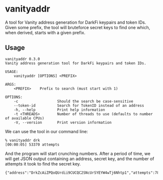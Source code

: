 vanityaddr
==========

A tool for Vanity address generation for DarkFi keypairs and token IDs.
Given some prefix, the tool will bruteforce secret keys to find one
which, when derived, starts with a given prefix.

## Usage

```
vanityaddr 0.3.0
Vanity address generation tool for DarkFi keypairs and token IDs.

USAGE:
    vanityaddr [OPTIONS] <PREFIX>

ARGS:
    <PREFIX>    Prefix to search (must start with 1)

OPTIONS:
    -c                  Should the search be case-sensitive
    --token-id          Search for TokenID instead of an address
    -h, --help          Print help information
    -t <THREADS>        Number of threads to use (defaults to number of available CPUs)
    -V, --version       Print version information
```

We can use the tool in our command line:

```
% vanityaddr drk
[00:00:05] 53370 attempts
```

And the program will start crunching numbers. After a period of time,
we will get JSON output containing an address, secret key, and the
number of attempts it took to find the secret key.

```
{"address":"DrkZcAiZPQoQUrdii9CUCQC2SNcUrSYEYW4wTj6Nhtp1","attempts":78418,"secret":"BL9zmxqFhCHHU42CPY1G4hj1ahUYh61F54rPBBwLVLVv"}
```
